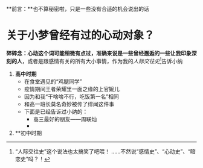 **前言：**也不算秘密啦，只是一些没有合适的机会说出的话

# 关于小梦曾经有过的心动对象？
**碎碎念：**心动这个词可能稍微有点过，准确来说是一些**曾经邂逅的一些让我印象深刻的人**，或者是跟感情有关的所有大小事情，作为我的*人际交往史*[^1]告诉小纳

1. **高中时期**
	- 在食堂遇见的“鸡腿同学”
	- 疫情期间王者荣耀里一面之缘的上官婉儿
	- 因为和我“干啥啥不行，吃饭第一名”相同
	- 和高一班长莫名奇妙被传了绯闻这件事
	- 下面是已经告诉过小纳的：
		- 高三最好的朋友——周联灿
		- 
1. **初中时期


[^1]:“人际交往史”这个说法也太搞笑了吧喂！
......不然说“感情史”、“心动史”、“暗恋史”吗？！